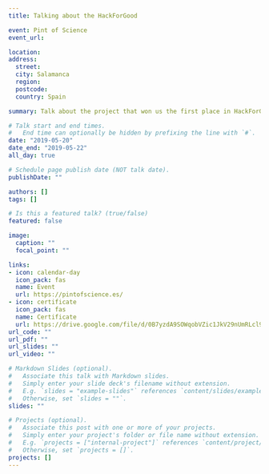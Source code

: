 ```yaml
---
title: Talking about the HackForGood

event: Pint of Science
event_url: 

location: 
address:
  street:
  city: Salamanca
  region: 
  postcode: 
  country: Spain

summary: Talk about the project that won us the first place in HackForGood Salamanca 2019.

# Talk start and end times.
#   End time can optionally be hidden by prefixing the line with `#`.
date: "2019-05-20"
date_end: "2019-05-22"
all_day: true

# Schedule page publish date (NOT talk date).
publishDate: ""

authors: []
tags: []

# Is this a featured talk? (true/false)
featured: false

image:
  caption: ""
  focal_point: ""

links:
- icon: calendar-day
  icon_pack: fas
  name: Event
  url: https://pintofscience.es/
- icon: certificate
  icon_pack: fas
  name: Certificate
  url: https://drive.google.com/file/d/0B7yzdA9SOWqobVZic1JkV29nUmRLcl9mTnFNX2FHQnhWcUlj/view?usp=sharing&resourcekey=0-U0ddp3zHsH6SOO6IoEHQ6A
url_code: ""
url_pdf: ""
url_slides: ""
url_video: ""

# Markdown Slides (optional).
#   Associate this talk with Markdown slides.
#   Simply enter your slide deck's filename without extension.
#   E.g. `slides = "example-slides"` references `content/slides/example-slides.md`.
#   Otherwise, set `slides = ""`.
slides: ""

# Projects (optional).
#   Associate this post with one or more of your projects.
#   Simply enter your project's folder or file name without extension.
#   E.g. `projects = ["internal-project"]` references `content/project/deep-learning/index.md`.
#   Otherwise, set `projects = []`.
projects: []
---
```

